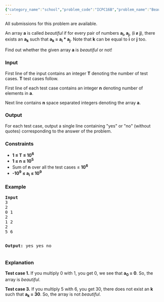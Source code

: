 ```yaml
---
{"category_name":"school","problem_code":"ICPC16B","problem_name":"Beautiful Arrays","languages_supported":{"0":"C","1":"CPP14","2":"JAVA","3":"PYTH","4":"PYTH 3.4"},"max_timelimit":2,"source_sizelimit":50000,"problem_author":"admin3","problem_tester":null,"date_added":"18-10-2016","tags":{"0":"admin3"},"time":{"view_start_date":1477153800,"submit_start_date":1477153800,"visible_start_date":1477153800,"end_date":1735669800},"layout":"problem"}
---
```

<span class="solution-visible-txt">All submissions for this problem are available.</span><p>An array <b>a</b> is called <i>beautiful</i> if for every pair of numbers <b>a<sub>i</sub>, a<sub>j</sub></b>, (<b>i ≠ j</b>), there exists an <b>a<sub>k</sub></b> such that <b>a<sub>k</sub> = a<sub>i</sub> * a<sub>j</sub></b>. Note that <b>k</b> can be equal to <b>i</b> or <b>j</b> too. </b>

<p>Find out whether the given array <b>a</b> is <i>beautiful</i> or not!</p>

<h3>Input</h3>
<p>First line of the input contains an integer <b>T</b> denoting the number of test cases. <b>T</b> test cases follow.</p>
<p>First line of each test case contains an integer <b>n</b> denoting number of elements in <b>a</b>.</p>
<p>Next line contains <b>n</b> space separated integers denoting the array <b>a</b>.</p>


<h3>Output</h3>
<p>For each test case, output a single line containing "yes" or "no" (without quotes) corresponding to the answer of the problem.</p>


<h3>Constraints</h3>
<ul>
<li><b>1 ≤ T ≤ 10<sup>6</sup></b></li>
<li><b>1 ≤ n ≤ 10<sup>5</sup></b></li>
<li>Sum of <b>n</b> over all the test cases ≤ <b>10<sup>6</sup></b></li>
<li><b>-10<sup>9</sup> ≤ a<sub>i</sub> ≤ 10<sup>9</sup></b></li>
</ul>

<h3>Example</h3>
<pre><b>Input</b>
3
2
0 1
2
1 2
2
5 6

<b>Output:</b>
yes
yes
no
</pre>

<h3>Explanation</h3>
<p><b>Test case 1.</b> If you multiply 0 with 1, you get 0, we see that <b>a<sub>0</sub> = 0</b>. So, the array is <i>beautiful</i>.</p>
<p><b>Test case 3.</b> If you multiply 5 with 6, you get 30, there does not exist an <b>k</b> such that <b>a<sub>k</sub> = 30</b>. So, the array is not <i>beautiful</i>.</p>
